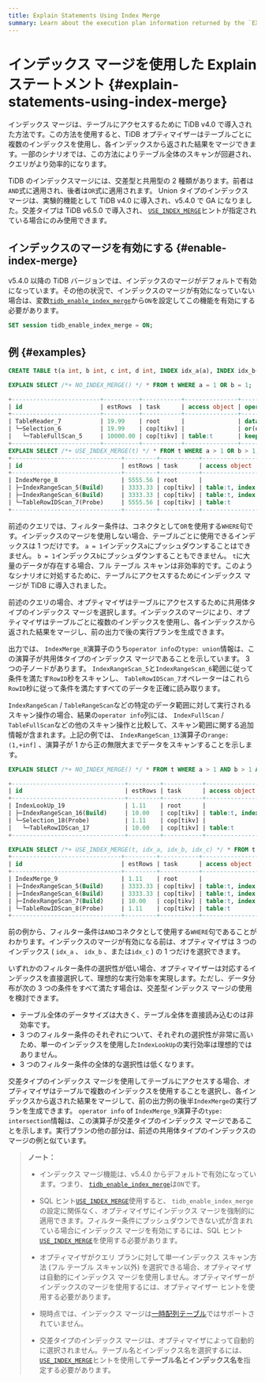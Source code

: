 ```yaml
---
title: Explain Statements Using Index Merge
summary: Learn about the execution plan information returned by the `EXPLAIN` statement in TiDB.
---
```


# インデックス マージを使用した Explain ステートメント {#explain-statements-using-index-merge}

インデックス マージは、テーブルにアクセスするために TiDB v4.0 で導入された方法です。この方法を使用すると、TiDB オプティマイザーはテーブルごとに複数のインデックスを使用し、各インデックスから返された結果をマージできます。一部のシナリオでは、この方法によりテーブル全体のスキャンが回避され、クエリがより効率的になります。

TiDB のインデックスマージには、交差型と共用型の 2 種類があります。前者は`AND`式に適用され、後者は`OR`式に適用されます。 Union タイプのインデックス マージは、実験的機能として TiDB v4.0 に導入され、v5.4.0 で GA になりました。交差タイプは TiDB v6.5.0 で導入され、 [<a href="/optimizer-hints.md#use_index_merget1_name-idx1_name--idx2_name-">`USE_INDEX_MERGE`</a>](/optimizer-hints.md#use_index_merget1_name-idx1_name--idx2_name-)ヒントが指定されている場合にのみ使用できます。

## インデックスのマージを有効にする {#enable-index-merge}

v5.4.0 以降の TiDB バージョンでは、インデックスのマージがデフォルトで有効になっています。その他の状況で、インデックスのマージが有効になっていない場合は、変数[<a href="/system-variables.md#tidb_enable_index_merge-new-in-v40">`tidb_enable_index_merge`</a>](/system-variables.md#tidb_enable_index_merge-new-in-v40)から`ON`を設定してこの機能を有効にする必要があります。

```sql
SET session tidb_enable_index_merge = ON;
```

## 例 {#examples}

```sql
CREATE TABLE t(a int, b int, c int, d int, INDEX idx_a(a), INDEX idx_b(b), INDEX idx_c(c), INDEX idx_d(d));
```

```sql
EXPLAIN SELECT /*+ NO_INDEX_MERGE() */ * FROM t WHERE a = 1 OR b = 1;

+-------------------------+----------+-----------+---------------+--------------------------------------+
| id                      | estRows  | task      | access object | operator info                        |
+-------------------------+----------+-----------+---------------+--------------------------------------+
| TableReader_7           | 19.99    | root      |               | data:Selection_6                     |
| └─Selection_6           | 19.99    | cop[tikv] |               | or(eq(test.t.a, 1), eq(test.t.b, 1)) |
|   └─TableFullScan_5     | 10000.00 | cop[tikv] | table:t       | keep order:false, stats:pseudo       |
+-------------------------+----------+-----------+---------------+--------------------------------------+
EXPLAIN SELECT /*+ USE_INDEX_MERGE(t) */ * FROM t WHERE a > 1 OR b > 1;
+-------------------------------+---------+-----------+-------------------------+------------------------------------------------+
| id                            | estRows | task      | access object           | operator info                                  |
+-------------------------------+---------+-----------+-------------------------+------------------------------------------------+
| IndexMerge_8                  | 5555.56 | root      |                         | type: union                                    |
| ├─IndexRangeScan_5(Build)     | 3333.33 | cop[tikv] | table:t, index:idx_a(a) | range:(1,+inf], keep order:false, stats:pseudo |
| ├─IndexRangeScan_6(Build)     | 3333.33 | cop[tikv] | table:t, index:idx_b(b) | range:(1,+inf], keep order:false, stats:pseudo |
| └─TableRowIDScan_7(Probe)     | 5555.56 | cop[tikv] | table:t                 | keep order:false, stats:pseudo                 |
+-------------------------------+---------+-----------+-------------------------+------------------------------------------------+
```

前述のクエリでは、フィルター条件は、コネクタとして`OR`を使用する`WHERE`句です。インデックスのマージを使用しない場合、テーブルごとに使用できるインデックスは 1 つだけです。 `a = 1`インデックス`a`にプッシュダウンすることはできません。 `b = 1`インデックス`b`にプッシュダウンすることもできません。 `t`に大量のデータが存在する場合、フル テーブル スキャンは非効率的です。このようなシナリオに対処するために、テーブルにアクセスするためにインデックス マージが TiDB に導入されました。

前述のクエリの場合、オプティマイザはテーブルにアクセスするために共用体タイプのインデックス マージを選択します。インデックスのマージにより、オプティマイザはテーブルごとに複数のインデックスを使用し、各インデックスから返された結果をマージし、前の出力で後の実行プランを生成できます。

出力では、 `IndexMerge_8`演算子のうち`operator info`の`type: union`情報は、この演算子が共用体タイプのインデックス マージであることを示しています。 3 つの子ノードがあります。 `IndexRangeScan_5`と`IndexRangeScan_6`範囲に従って条件を満たす`RowID`秒をスキャンし、 `TableRowIDScan_7`オペレーターはこれら`RowID`秒に従って条件を満たすすべてのデータを正確に読み取ります。

`IndexRangeScan` / `TableRangeScan`などの特定のデータ範囲に対して実行されるスキャン操作の場合、結果の`operator info`列には、 `IndexFullScan` / `TableFullScan`などの他のスキャン操作と比較して、スキャン範囲に関する追加情報が含まれます。上記の例では、 `IndexRangeScan_13`演算子の`range:(1,+inf]` 、演算子が 1 から正の無限大までデータをスキャンすることを示します。

```sql
EXPLAIN SELECT /*+ NO_INDEX_MERGE() */ * FROM t WHERE a > 1 AND b > 1 AND c = 1;  -- Does not use index merge

+--------------------------------+---------+-----------+-------------------------+---------------------------------------------+
| id                             | estRows | task      | access object           | operator info                               |
+--------------------------------+---------+-----------+-------------------------+---------------------------------------------+
| IndexLookUp_19                 | 1.11    | root      |                         |                                             |
| ├─IndexRangeScan_16(Build)     | 10.00   | cop[tikv] | table:t, index:idx_c(c) | range:[1,1], keep order:false, stats:pseudo |
| └─Selection_18(Probe)          | 1.11    | cop[tikv] |                         | gt(test.t.a, 1), gt(test.t.b, 1)            |
|   └─TableRowIDScan_17          | 10.00   | cop[tikv] | table:t                 | keep order:false, stats:pseudo              |
+--------------------------------+---------+-----------+-------------------------+---------------------------------------------+

EXPLAIN SELECT /*+ USE_INDEX_MERGE(t, idx_a, idx_b, idx_c) */ * FROM t WHERE a > 1 AND b > 1 AND c = 1;  -- Uses index merge
+-------------------------------+---------+-----------+-------------------------+------------------------------------------------+
| id                            | estRows | task      | access object           | operator info                                  |
+-------------------------------+---------+-----------+-------------------------+------------------------------------------------+
| IndexMerge_9                  | 1.11    | root      |                         | type: intersection                             |
| ├─IndexRangeScan_5(Build)     | 3333.33 | cop[tikv] | table:t, index:idx_a(a) | range:(1,+inf], keep order:false, stats:pseudo |
| ├─IndexRangeScan_6(Build)     | 3333.33 | cop[tikv] | table:t, index:idx_b(b) | range:(1,+inf], keep order:false, stats:pseudo |
| ├─IndexRangeScan_7(Build)     | 10.00   | cop[tikv] | table:t, index:idx_c(c) | range:[1,1], keep order:false, stats:pseudo    |
| └─TableRowIDScan_8(Probe)     | 1.11    | cop[tikv] | table:t                 | keep order:false, stats:pseudo                 |
+-------------------------------+---------+-----------+-------------------------+------------------------------------------------+
```

前の例から、フィルター条件は`AND`コネクタとして使用する`WHERE`句であることがわかります。インデックスのマージが有効になる前は、オプティマイザは 3 つのインデックス ( `idx_a` 、 `idx_b` 、または`idx_c` ) の 1 つだけを選択できます。

いずれかのフィルター条件の選択性が低い場合、オプティマイザーは対応するインデックスを直接選択して、理想的な実行効率を実現します。ただし、データ分布が次の 3 つの条件をすべて満たす場合は、交差型インデックス マージの使用を検討できます。

-   テーブル全体のデータサイズは大きく、テーブル全体を直接読み込むのは非効率です。
-   3 つのフィルター条件のそれぞれについて、それぞれの選択性が非常に高いため、単一のインデックスを使用した`IndexLookUp`の実行効率は理想的ではありません。
-   3 つのフィルター条件の全体的な選択性は低くなります。

交差タイプのインデックス マージを使用してテーブルにアクセスする場合、オプティマイザはテーブルで複数のインデックスを使用することを選択し、各インデックスから返された結果をマージして、前の出力例の後半`IndexMerge`の実行プランを生成できます。 `operator info` of `IndexMerge_9`演算子の`type: intersection`情報は、この演算子が交差タイプのインデックス マージであることを示します。実行プランの他の部分は、前述の共用体タイプのインデックスのマージの例と似ています。

> **ノート：**
>
> -   インデックス マージ機能は、v5.4.0 からデフォルトで有効になっています。つまり、 [<a href="/system-variables.md#tidb_enable_index_merge-new-in-v40">`tidb_enable_index_merge`</a>](/system-variables.md#tidb_enable_index_merge-new-in-v40)は`ON`です。
>
> -   SQL ヒント[<a href="/optimizer-hints.md#use_index_merget1_name-idx1_name--idx2_name-">`USE_INDEX_MERGE`</a>](/optimizer-hints.md#use_index_merget1_name-idx1_name--idx2_name-)使用すると、 `tidb_enable_index_merge`の設定に関係なく、オプティマイザにインデックス マージを強制的に適用できます。フィルター条件にプッシュダウンできない式が含まれている場合にインデックス マージを有効にするには、SQL ヒント[<a href="/optimizer-hints.md#use_index_merget1_name-idx1_name--idx2_name-">`USE_INDEX_MERGE`</a>](/optimizer-hints.md#use_index_merget1_name-idx1_name--idx2_name-)を使用する必要があります。
>
> -   オプティマイザがクエリ プランに対して単一インデックス スキャン方法 (フル テーブル スキャン以外) を選択できる場合、オプティマイザは自動的にインデックス マージを使用しません。オプティマイザーがインデックスのマージを使用するには、オプティマイザー ヒントを使用する必要があります。
>
> -   現時点では、インデックス マージは[<a href="/temporary-tables.md">一時配列テーブル</a>](/temporary-tables.md)ではサポートされていません。
>
> -   交差タイプのインデックス マージは、オプティマイザによって自動的に選択されません。テーブル名とインデックス名を選択するには、 [<a href="/optimizer-hints.md#use_index_merget1_name-idx1_name--idx2_name-">`USE_INDEX_MERGE`</a>](/optimizer-hints.md#use_index_merget1_name-idx1_name--idx2_name-)ヒントを使用して**テーブル名とインデックス名を**指定する必要があります。
